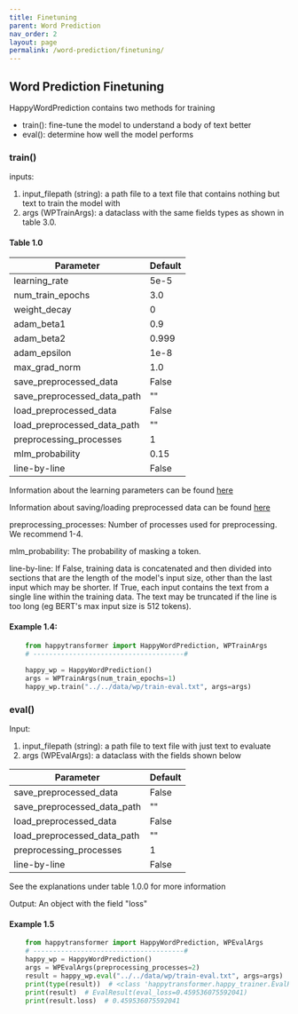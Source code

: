 ```yaml
---
title: Finetuning
parent: Word Prediction
nav_order: 2
layout: page
permalink: /word-prediction/finetuning/
---
```


## Word Prediction Finetuning

HappyWordPrediction contains two methods for training 
- train(): fine-tune the model to understand a body of text better
- eval(): determine how well the model performs 

### train()

inputs: 
1. input_filepath (string): a path file to a text file that contains nothing but text to train the model with
2. args (WPTrainArgs): a dataclass with the same fields types as shown in table 3.0. 


#### Table 1.0

| Parameter                     |Default|
|-------------------------------|-------|
| learning_rate                 | 5e-5  |
| num_train_epochs              | 3.0   |
| weight_decay                  | 0     |
| adam_beta1                    | 0.9   |
| adam_beta2                    | 0.999 |
| adam_epsilon                  | 1e-8  |
| max_grad_norm                 | 1.0   |
| save_preprocessed_data        | False |
| save_preprocessed_data_path   | ""    |
| load_preprocessed_data        | False |
| load_preprocessed_data_path   | ""    |
| preprocessing_processes       | 1     |
| mlm_probability               | 0.15  |
| line-by-line                  | False |


Information about the learning parameters can be found [here](/learning-parameters/)

Information about saving/loading preprocessed data can be found [here](/save-load/)

preprocessing_processes: Number of processes used for preprocessing. We recommend 1-4. 

mlm_probability: The probability of masking a token.

line-by-line: If False, training data is concatenated and then divided into sections that are the length of the model's input size, other than the last input which may be shorter. 
              If True, each input contains the text from a single line within the training data. The text may be truncated if the line is too long (eg BERT's max input size is 512 tokens). 


#### Example 1.4:
```python
    from happytransformer import HappyWordPrediction, WPTrainArgs
    # --------------------------------------#
    
    happy_wp = HappyWordPrediction()
    args = WPTrainArgs(num_train_epochs=1) 
    happy_wp.train("../../data/wp/train-eval.txt", args=args)
```

### eval()
Input:
1. input_filepath (string): a path file to text file with just text to evaluate 
2. args (WPEvalArgs): a dataclass with the fields shown below 

| Parameter                     |Default|
|-------------------------------|-------|
| save_preprocessed_data        | False |
| save_preprocessed_data_path   | ""    |
| load_preprocessed_data        | False |
| load_preprocessed_data_path   | ""    |
| preprocessing_processes       | 1     |
| line-by-line                  | False |

See the explanations under table 1.0.0 for more information 

Output: An object with the field "loss"

#### Example 1.5
```python
    from happytransformer import HappyWordPrediction, WPEvalArgs
    # --------------------------------------#
    happy_wp = HappyWordPrediction()  
    args = WPEvalArgs(preprocessing_processes=2)
    result = happy_wp.eval("../../data/wp/train-eval.txt", args=args)
    print(type(result))  # <class 'happytransformer.happy_trainer.EvalResult'>
    print(result)  # EvalResult(eval_loss=0.459536075592041)
    print(result.loss)  # 0.459536075592041
```

